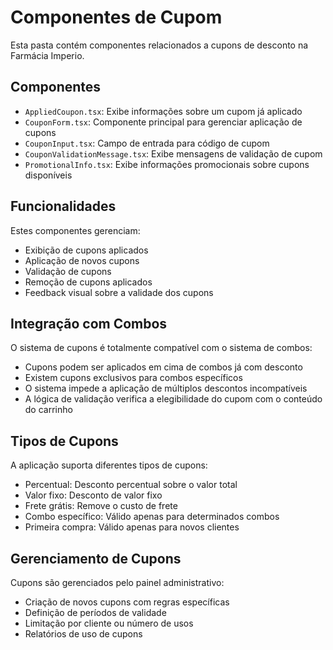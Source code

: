 
# Componentes de Cupom

Esta pasta contém componentes relacionados a cupons de desconto na Farmácia Imperio.

## Componentes

- `AppliedCoupon.tsx`: Exibe informações sobre um cupom já aplicado
- `CouponForm.tsx`: Componente principal para gerenciar aplicação de cupons
- `CouponInput.tsx`: Campo de entrada para código de cupom
- `CouponValidationMessage.tsx`: Exibe mensagens de validação de cupom
- `PromotionalInfo.tsx`: Exibe informações promocionais sobre cupons disponíveis

## Funcionalidades

Estes componentes gerenciam:
- Exibição de cupons aplicados
- Aplicação de novos cupons
- Validação de cupons
- Remoção de cupons aplicados
- Feedback visual sobre a validade dos cupons

## Integração com Combos

O sistema de cupons é totalmente compatível com o sistema de combos:
- Cupons podem ser aplicados em cima de combos já com desconto
- Existem cupons exclusivos para combos específicos
- O sistema impede a aplicação de múltiplos descontos incompatíveis
- A lógica de validação verifica a elegibilidade do cupom com o conteúdo do carrinho

## Tipos de Cupons

A aplicação suporta diferentes tipos de cupons:
- Percentual: Desconto percentual sobre o valor total
- Valor fixo: Desconto de valor fixo
- Frete grátis: Remove o custo de frete
- Combo específico: Válido apenas para determinados combos
- Primeira compra: Válido apenas para novos clientes

## Gerenciamento de Cupons

Cupons são gerenciados pelo painel administrativo:
- Criação de novos cupons com regras específicas
- Definição de períodos de validade
- Limitação por cliente ou número de usos
- Relatórios de uso de cupons

